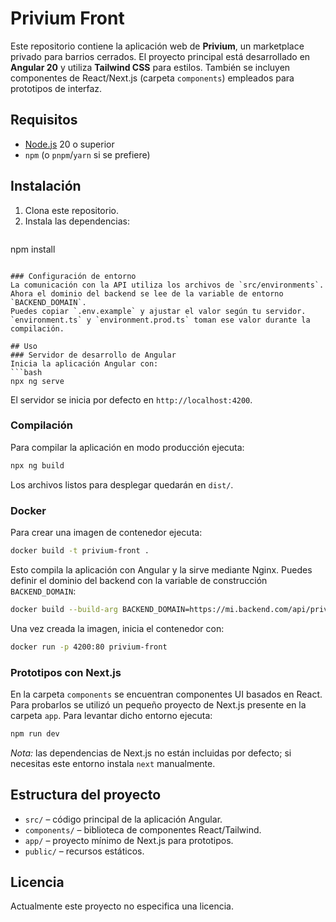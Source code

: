 # Privium Front

Este repositorio contiene la aplicación web de **Privium**, un marketplace privado para barrios cerrados. El proyecto principal está desarrollado en **Angular 20** y utiliza **Tailwind CSS** para estilos. También se incluyen componentes de React/Next.js (carpeta `components`) empleados para prototipos de interfaz.

## Requisitos
- [Node.js](https://nodejs.org/) 20 o superior
- `npm` (o `pnpm`/`yarn` si se prefiere)

## Instalación
1. Clona este repositorio.
2. Instala las dependencias:
   ```bash
 npm install
  ```

### Configuración de entorno
La comunicación con la API utiliza los archivos de `src/environments`.
Ahora el dominio del backend se lee de la variable de entorno `BACKEND_DOMAIN`.
Puedes copiar `.env.example` y ajustar el valor según tu servidor.
`environment.ts` y `environment.prod.ts` toman ese valor durante la compilación.

## Uso
### Servidor de desarrollo de Angular
Inicia la aplicación Angular con:
```bash
npx ng serve
```
El servidor se inicia por defecto en `http://localhost:4200`.

### Compilación
Para compilar la aplicación en modo producción ejecuta:
```bash
npx ng build
```
Los archivos listos para desplegar quedarán en `dist/`.

### Docker
Para crear una imagen de contenedor ejecuta:
```bash
docker build -t privium-front .
```
Esto compila la aplicación con Angular y la sirve mediante Nginx.
Puedes definir el dominio del backend con la variable de construcción `BACKEND_DOMAIN`:
```bash
docker build --build-arg BACKEND_DOMAIN=https://mi.backend.com/api/privium -t privium-front .
```
Una vez creada la imagen, inicia el contenedor con:
```bash
docker run -p 4200:80 privium-front
```

### Prototipos con Next.js
En la carpeta `components` se encuentran componentes UI basados en React. Para probarlos se utilizó un pequeño proyecto de Next.js presente en la carpeta `app`. Para levantar dicho entorno ejecuta:
```bash
npm run dev
```
*Nota:* las dependencias de Next.js no están incluidas por defecto; si necesitas este entorno instala `next` manualmente.

## Estructura del proyecto
- `src/` – código principal de la aplicación Angular.
- `components/` – biblioteca de componentes React/Tailwind.
- `app/` – proyecto mínimo de Next.js para prototipos.
- `public/` – recursos estáticos.

## Licencia
Actualmente este proyecto no especifica una licencia.
